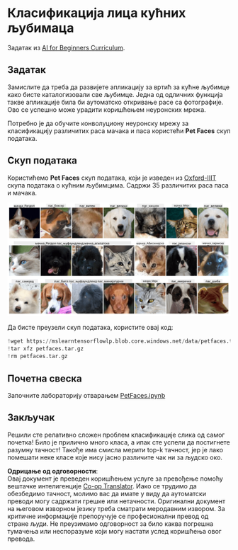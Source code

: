 <!--
CO_OP_TRANSLATOR_METADATA:
{
  "original_hash": "f3d2cee9cb3c52160419e560c57a690e",
  "translation_date": "2025-08-25T22:58:37+00:00",
  "source_file": "lessons/4-ComputerVision/07-ConvNets/lab/README.md",
  "language_code": "sr"
}
-->
# Класификација лица кућних љубимаца

Задатак из [AI for Beginners Curriculum](https://github.com/microsoft/ai-for-beginners).

## Задатак

Замислите да треба да развијете апликацију за вртић за кућне љубимце како бисте каталогизовали све љубимце. Једна од одличних функција такве апликације била би аутоматско откривање расе са фотографије. Ово се успешно може урадити коришћењем неуронских мрежа.

Потребно је да обучите конволуциону неуронску мрежу за класификацију различитих раса мачака и паса користећи **Pet Faces** скуп података.

## Скуп података

Користићемо **Pet Faces** скуп података, који је изведен из [Oxford-IIIT](https://www.robots.ox.ac.uk/~vgg/data/pets/) скупа података о кућним љубимцима. Садржи 35 различитих раса паса и мачака.

![Скуп података којим ћемо се бавити](../../../../../../translated_images/data.50b2a9d5484bdbf0f52f5765b381cec9efe2bd296a98f007f90bedb6ac67f2a8.sr.png)

Да бисте преузели скуп података, користите овај код:

```python
!wget https://mslearntensorflowlp.blob.core.windows.net/data/petfaces.tar.gz
!tar xfz petfaces.tar.gz
!rm petfaces.tar.gz
```

## Почетна свеска

Започните лабораторију отварањем [PetFaces.ipynb](../../../../../../lessons/4-ComputerVision/07-ConvNets/lab/PetFaces.ipynb)

## Закључак

Решили сте релативно сложен проблем класификације слика од самог почетка! Било је прилично много класа, а ипак сте успели да постигнете разумну тачност! Такође има смисла мерити top-k тачност, јер је лако помешати неке класе које нису јасно различите чак ни за људско око.

**Одрицање од одговорности**:  
Овај документ је преведен коришћењем услуге за превођење помоћу вештачке интелигенције [Co-op Translator](https://github.com/Azure/co-op-translator). Иако се трудимо да обезбедимо тачност, молимо вас да имате у виду да аутоматски преводи могу садржати грешке или нетачности. Оригинални документ на његовом изворном језику треба сматрати меродавним извором. За критичне информације препоручује се професионални превод од стране људи. Не преузимамо одговорност за било каква погрешна тумачења или неспоразуме који могу настати услед коришћења овог превода.
